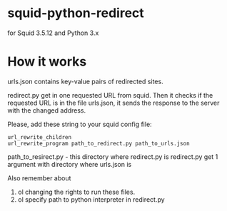 # squid-python-redirect

for Squid 3.5.12 and Python 3.x

# How it works

urls.json contains key-value pairs of redirected sites.

redirect.py get in one requested URL from squid. Then it checks if the requested URL is in the file urls.json, it sends the response to the server with the  changed address.

Please, add these string to your squid config file:

```
url_rewrite_children
url_rewrite_program path_to_redirect.py path_to_urls.json
```
path_to_resirect.py - this directory where redirect.py is
redirect.py get 1 argument with directory where urls.json is

Also remember about 
1. ol changing the rights to run these files.
2. ol specify path to python interpreter in redirect.py
